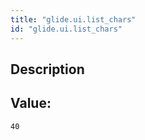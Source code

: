 ```yaml
---
title: "glide.ui.list_chars"
id: "glide.ui.list_chars"
---
```

## Description



## Value: 
```
40
```